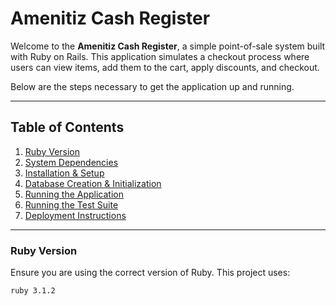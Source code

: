 # Amenitiz Cash Register

Welcome to the **Amenitiz Cash Register**, a simple point-of-sale system built with Ruby on Rails. This application simulates a checkout process where users can view items, add them to the cart, apply discounts, and checkout.

Below are the steps necessary to get the application up and running.

---

## Table of Contents

1. [Ruby Version](#ruby-version)
2. [System Dependencies](#system-dependencies)
3. [Installation & Setup](#installation--setup)
4. [Database Creation & Initialization](#database-creation--initialization)
5. [Running the Application](#running-the-application)
6. [Running the Test Suite](#running-the-test-suite)
7. [Deployment Instructions](#deployment-instructions)

---

### Ruby Version

Ensure you are using the correct version of Ruby. This project uses:

```bash
ruby 3.1.2

